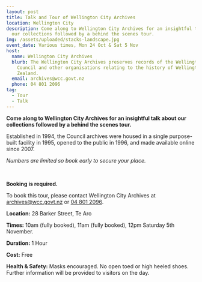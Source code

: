 ```yaml
---
layout: post
title: Talk and Tour of Wellington City Archives
location: Wellington City
description: Come along to Wellington City Archives for an insightful talk about
  our collections followed by a behind the scenes tour.
img: /assets/uploaded/stacks-landscape.jpg
event_date: Various times, Mon 24 Oct & Sat 5 Nov
host:
  name: Wellington City Archives
  blurb: The Wellington City Archives preserves records of the Wellington City
    Council and other organisations relating to the history of Wellington, New
    Zealand.
  email: archives@wcc.govt.nz
  phone: 04 801 2096
tag:
  - Tour
  - Talk
---
```

**Come along to Wellington City Archives for an insightful talk about our collections followed by a behind the scenes tour.**

Established in 1994, the Council archives were housed in a single purpose-built facility in 1995, opened to the public in 1996, and made available online since 2007.

*Numbers are limited so book early to secure your place.* 

<br>

**Booking is required.**

To book this tour, please contact Wellington City Archives at [archives@wcc.govt.nz](mailto:archives@wcc.govt.nz) or [04 801 2096](tel:+6448012096).

**Location:** 28 Barker Street, Te Aro

**Times:** 10am (fully booked), 11am (fully booked), 12pm Saturday 5th November.

**Duration:** 1 Hour

**Cost:** Free

**Health & Safety:** Masks encouraged. No open toed or high heeled shoes. Further information will be provided to visitors on the day.